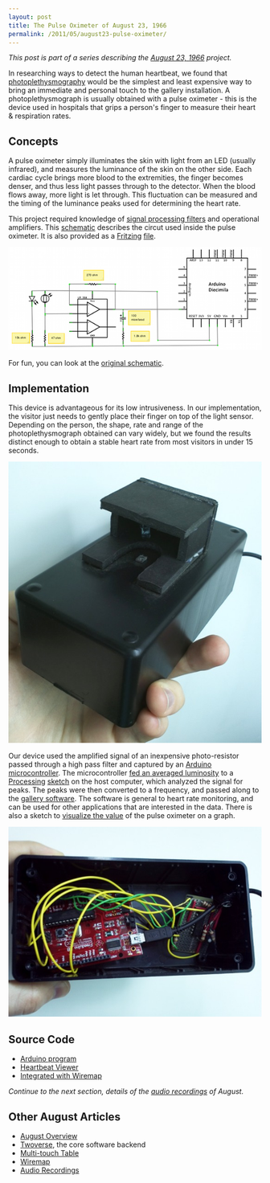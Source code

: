 ```yaml
---
layout: post
title: The Pulse Oximeter of August 23, 1966
permalink: /2011/05/august23-pulse-oximeter/
---
```


*This post is part of a series describing the
[August 23, 1966](/2011/05/august23/) project.*

In researching ways to detect the human heartbeat, we found that
[photoplethysmography](http://en.wikipedia.org/wiki/Photoplethysmograph)
would be the simplest and least expensive way to bring an immediate and personal
touch to the gallery installation. A photoplethysmograph is usually obtained
with a pulse oximeter - this is the device used in hospitals that grips a
person's finger to measure their heart & respiration rates.

## Concepts

A pulse oximeter simply illuminates the skin with light from an LED (usually
infrared), and measures the luminance of the skin on the other side. Each
cardiac cycle brings more blood to the extremities, the finger becomes denser,
and thus less light passes through to the detector. When the blood flows away,
more light is let through. This fluctuation can be measured and the timing of
the luminance peaks used for determining the heart rate.

This project required knowledge of [signal processing
filters](http://www.swarthmore.edu/NatSci/echeeve1/Ref/FilterBkgrnd/Filters.html)
and operational amplifiers. This
[schematic](https://github.com/peplin/pulse-oximeter/blob/master/docs/schematic-final.png)
describes the circut used inside the pulse oximeter. It is also provided as a
[Fritzing](http://fritzing.org/)
[file](https://raw.github.com/peplin/pulse-oximeter/master/docs/schematic.fz).

![Pulse](/images/august23/schematic-final.png)

For fun, you can look at the [original schematic](https://github.com/peplin/pulse-oximeter/blob/master/docs/schematic-draft.jpg).

## Implementation

This device is advantageous for its low intrusiveness. In our implementation,
the visitor just needs to gently place their finger on top of the light sensor.
Depending on the person, the shape, rate and range of the photoplethysmograph
obtained can vary widely, but we found the results distinct enough to obtain a
stable heart rate from most visitors in under 15 seconds.

![Outsides](/images/august23/pulse-outside.jpg)

Our device used the amplified signal of an inexpensive photo-resistor passed
through a high pass filter and captured by an [Arduino microcontroller](http://www.arduino.cc/).
The microcontroller
[fed an averaged luminosity](https://github.com/peplin/pulse-oximeter/blob/master/pox/pox.pde)
to a [Processing](http://processing.org/)
[sketch](https://github.com/peplin/pulse-oximeter/blob/master/viewer/viewer.pde)
on the host computer, which analyzed the signal for peaks. The peaks were then
converted to a frequency, and passed along to the
[gallery software](https://github.com/peplin/august23/blob/master/src/gallery/WiremapClient/WiremapClient.pde).
The software is general to heart rate monitoring, and can be used for other
applications that are interested in the data. There is also a sketch to
[visualize the value](https://github.com/peplin/pulse-oximeter/blob/master/viewer/viewer.pde)
of the pulse oximeter on a graph.

![Innards](/images/august23/pulse-inside.jpg)

## Source Code

* [Arduino program](https://github.com/peplin/pulse-oximeter/blob/master/pox/pox.pde)
* [Heartbeat Viewer](https://github.com/peplin/pulse-oximeter/blob/master/viewer/viewer.pde)
* [Integrated with Wiremap](https://github.com/peplin/august23/blob/master/src/gallery/WiremapClient/HeartbeatDetector.pde)

*Continue to the next section, details of the
[audio recordings](/2011/05/august23-audio/) of August.*

## Other August Articles

* [August Overview](/2011/05/august23/)
* [Twoverse](/2011/05/august23-twoverse/), the core software backend
* [Multi-touch Table](/2011/05/august23-multitouch/)
* [Wiremap](/2011/05/august23-wiremap/)
* [Audio Recordings](/2011/05/august23-audio/)
